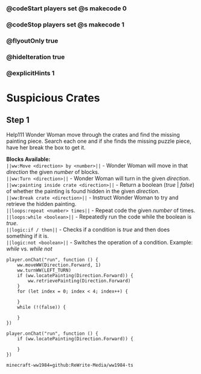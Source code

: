 ### @codeStart players set @s makecode 0
### @codeStop players set @s makecode 1

### @flyoutOnly true
### @hideIteration true 
### @explicitHints 1

# Suspicious Crates

## Step 1
Help111 Wonder Woman move through the crates and find the missing painting piece. Search each one and if she finds the missing puzzle piece, have her break the box to get it.

**Blocks Available:**  
``||ww:Move <direction> by <number>||`` - Wonder Woman will move in that *direction* the given *number* of blocks.  
``||ww:Turn <direction>||`` - Wonder Woman will turn in the given *direction*.  
``||ww:painting inside crate <direction>||`` - Return a boolean (*true* | *false*) of whether the painting is found hidden in the given *direction*.  
``||ww:Break crate <direction>||`` - Instruct Wonder Woman to try and retrieve the hidden painting.  
``||loops:repeat <number> times||`` - Repeat code the given *number* of times.  
``||loops:while <boolean>||`` - Repeatedly run the code while the boolean is *true*.  
``||logic:if / then||`` - Checks if a condition is *true* and then does something if it is.  
``||logic:not <boolean>||`` - Switches the operation of a condition. Example: *while <true>* vs. *while not <true>*  

```ghost
player.onChat("run", function () {
    ww.moveWW(Direction.Forward, 1)
    ww.turnWW(LEFT_TURN)
    if (ww.locatePainting(Direction.Forward)) {
        ww.retrievePainting(Direction.Forward)
    }
    for (let index = 0; index < 4; index++) {
        
    }
    while (!(false)) {
        
    }	
})
```
```template
player.onChat("run", function () {
    if (ww.locatePainting(Direction.Forward)) {

    }
})
```
```package
minecraft-ww1984=github:ReWrite-Media/ww1984-ts
```